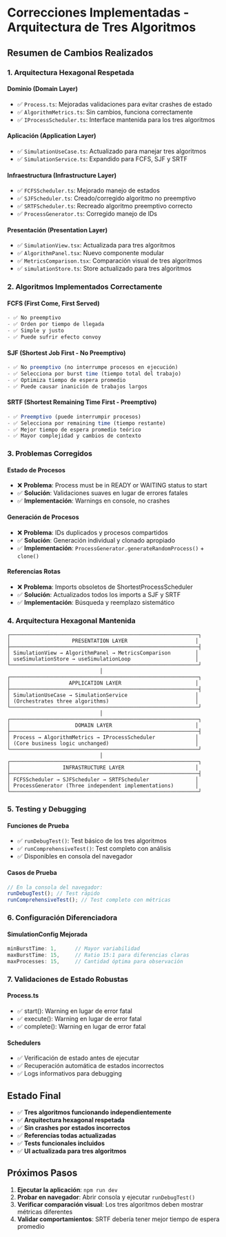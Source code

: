 # Correcciones Implementadas - Arquitectura de Tres Algoritmos

## Resumen de Cambios Realizados

### 1. **Arquitectura Hexagonal Respetada**

#### Dominio (Domain Layer)

- ✅ `Process.ts`: Mejoradas validaciones para evitar crashes de estado
- ✅ `AlgorithmMetrics.ts`: Sin cambios, funciona correctamente
- ✅ `IProcessScheduler.ts`: Interface mantenida para los tres algoritmos

#### Aplicación (Application Layer)

- ✅ `SimulationUseCase.ts`: Actualizado para manejar tres algoritmos
- ✅ `SimulationService.ts`: Expandido para FCFS, SJF y SRTF

#### Infraestructura (Infrastructure Layer)

- ✅ `FCFSScheduler.ts`: Mejorado manejo de estados
- ✅ `SJFScheduler.ts`: Creado/corregido algoritmo no preemptivo
- ✅ `SRTFScheduler.ts`: Recreado algoritmo preemptivo correcto
- ✅ `ProcessGenerator.ts`: Corregido manejo de IDs

#### Presentación (Presentation Layer)

- ✅ `SimulationView.tsx`: Actualizada para tres algoritmos
- ✅ `AlgorithmPanel.tsx`: Nuevo componente modular
- ✅ `MetricsComparison.tsx`: Comparación visual de tres algoritmos
- ✅ `simulationStore.ts`: Store actualizado para tres algoritmos

### 2. **Algoritmos Implementados Correctamente**

#### FCFS (First Come, First Served)

```typescript
- ✅ No preemptivo
- ✅ Orden por tiempo de llegada
- ✅ Simple y justo
- ✅ Puede sufrir efecto convoy
```

#### SJF (Shortest Job First - No Preemptivo)

```typescript
- ✅ No preemptivo (no interrumpe procesos en ejecución)
- ✅ Selecciona por burst time (tiempo total del trabajo)
- ✅ Optimiza tiempo de espera promedio
- ✅ Puede causar inanición de trabajos largos
```

#### SRTF (Shortest Remaining Time First - Preemptivo)

```typescript
- ✅ Preemptivo (puede interrumpir procesos)
- ✅ Selecciona por remaining time (tiempo restante)
- ✅ Mejor tiempo de espera promedio teórico
- ✅ Mayor complejidad y cambios de contexto
```

### 3. **Problemas Corregidos**

#### Estado de Procesos

- ❌ **Problema**: Process must be in READY or WAITING status to start
- ✅ **Solución**: Validaciones suaves en lugar de errores fatales
- ✅ **Implementación**: Warnings en console, no crashes

#### Generación de Procesos

- ❌ **Problema**: IDs duplicados y procesos compartidos
- ✅ **Solución**: Generación individual y clonado apropiado
- ✅ **Implementación**: `ProcessGenerator.generateRandomProcess()` + `clone()`

#### Referencias Rotas

- ❌ **Problema**: Imports obsoletos de ShortestProcessScheduler
- ✅ **Solución**: Actualizados todos los imports a SJF y SRTF
- ✅ **Implementación**: Búsqueda y reemplazo sistemático

### 4. **Arquitectura Hexagonal Mantenida**

```
┌─────────────────────────────────────────────────────────────┐
│                    PRESENTATION LAYER                      │
├─────────────────────────────────────────────────────────────┤
│ SimulationView → AlgorithmPanel → MetricsComparison        │
│ useSimulationStore → useSimulationLoop                     │
└─────────────────────────────────────────────────────────────┘
                              │
┌─────────────────────────────────────────────────────────────┐
│                   APPLICATION LAYER                        │
├─────────────────────────────────────────────────────────────┤
│ SimulationUseCase → SimulationService                      │
│ (Orchestrates three algorithms)                            │
└─────────────────────────────────────────────────────────────┘
                              │
┌─────────────────────────────────────────────────────────────┐
│                     DOMAIN LAYER                           │
├─────────────────────────────────────────────────────────────┤
│ Process → AlgorithmMetrics → IProcessScheduler             │
│ (Core business logic unchanged)                            │
└─────────────────────────────────────────────────────────────┘
                              │
┌─────────────────────────────────────────────────────────────┐
│                 INFRASTRUCTURE LAYER                       │
├─────────────────────────────────────────────────────────────┤
│ FCFSScheduler → SJFScheduler → SRTFScheduler               │
│ ProcessGenerator (Three independent implementations)       │
└─────────────────────────────────────────────────────────────┘
```

### 5. **Testing y Debugging**

#### Funciones de Prueba

- ✅ `runDebugTest()`: Test básico de los tres algoritmos
- ✅ `runComprehensiveTest()`: Test completo con análisis
- ✅ Disponibles en consola del navegador

#### Casos de Prueba

```javascript
// En la consola del navegador:
runDebugTest(); // Test rápido
runComprehensiveTest(); // Test completo con métricas
```

### 6. **Configuración Diferenciadora**

#### SimulationConfig Mejorada

```typescript
minBurstTime: 1,      // Mayor variabilidad
maxBurstTime: 15,     // Ratio 15:1 para diferencias claras
maxProcesses: 15,     // Cantidad óptima para observación
```

### 7. **Validaciones de Estado Robustas**

#### Process.ts

- ✅ start(): Warning en lugar de error fatal
- ✅ execute(): Warning en lugar de error fatal
- ✅ complete(): Warning en lugar de error fatal

#### Schedulers

- ✅ Verificación de estado antes de ejecutar
- ✅ Recuperación automática de estados incorrectos
- ✅ Logs informativos para debugging

## Estado Final

- ✅ **Tres algoritmos funcionando independientemente**
- ✅ **Arquitectura hexagonal respetada**
- ✅ **Sin crashes por estados incorrectos**
- ✅ **Referencias todas actualizadas**
- ✅ **Tests funcionales incluidos**
- ✅ **UI actualizada para tres algoritmos**

## Próximos Pasos

1. **Ejecutar la aplicación**: `npm run dev`
2. **Probar en navegador**: Abrir consola y ejecutar `runDebugTest()`
3. **Verificar comparación visual**: Los tres algoritmos deben mostrar métricas diferentes
4. **Validar comportamientos**: SRTF debería tener mejor tiempo de espera promedio
